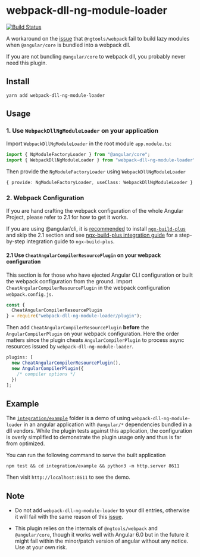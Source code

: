 # webpack-dll-ng-module-loader

[![Build Status](https://travis-ci.com/JLHwung/webpack-dll-ng-module-loader.svg?branch=master)](https://travis-ci.com/JLHwung/webpack-dll-ng-module-loader)

A workaround on the [issue] that `@ngtools/webpack` fail to build lazy modules when `@angular/core` is bundled into a webpack dll.

If you are not bundling `@angular/core` to webpack dll, you probably never need this plugin.

## Install

```
yarn add webpack-dll-ng-module-loader
```

## Usage

### 1. Use `WebpackDllNgModuleLoader` on your application

Import `WebpackDllNgModuleLoader` in the root module `app.module.ts`:

```ts
import { NgModuleFactoryLoader } from "@angular/core";
import { WebpackDllNgModuleLoader } from "webpack-dll-ng-module-loader";
```

Then provide the `NgModuleFactoryLoader` using `WebpackDllNgModuleLoader`

```ts
{ provide: NgModuleFactoryLoader, useClass: WebpackDllNgModuleLoader }
```

### 2. Webpack Configuration

If you are hand crafting the webpack configuration of the whole Angular Project, please refer to 2.1 for how to get it works.

If you are using @angular/cli, it is [recommended](https://github.com/angular/angular-cli/issues/10618#issuecomment-425506339) to install [`ngx-build-plus`](https://github.com/manfredsteyer/ngx-build-plus) and skip the 2.1 section and see [ngx-build-plus integration guide](integration/ngx-build-plus/README.md) for a step-by-step integration guide to `ngx-build-plus`.

#### 2.1 Use `CheatAngularCompilerResourcePlugin` on your webpack configuration

This section is for those who have ejected Angular CLI configuration or built the webpack configuration from the ground.
Import `CheatAngularCompilerResourcePlugin` in the webpack configuration `webpack.config.js`.

```js
const {
  CheatAngularCompilerResourcePlugin
} = require("webpack-dll-ng-module-loader/plugin");
```

Then add `CheatAngularCompilerResourcePlugin` **before** the `AngularCompilerPlugin` on your webpack configuration. Here the order matters since the plugin cheats `AngularCompilerPlugin` to process async resources issued by `webpack-dll-ng-module-loader`.

```js
plugins: [
  new CheatAngularCompilerResourcePlugin(),
  new AngularCompilerPlugin({
    /* compiler options */
  })
];
```

## Example

The [`integration/example`](integration/example) folder is a demo of using `webpack-dll-ng-module-loader` in an angular application with `@angular/*` dependencies bundled in a dll vendors. While the plugin tests against this application, the configuration is overly simplified to demonstrate the plugin usage only and thus is far from optimized.

You can run the following command to serve the built application

```
npm test && cd integration/example && python3 -m http.server 8611
```

Then visit `http://localhost:8611` to see the demo.

## Note

- Do not add `webpack-dll-ng-module-loader` to your dll entries, otherwise it will fail with the same reason of this [issue].

- This plugin relies on the internals of `@ngtools/webpack` and `@angular/core`, though it works well with Angular 6.0 but in the future it might fail within the minor/patch version of angular without any notice. Use at your own risk.

[issue]: https://github.com/angular/angular-cli/issues/4565
